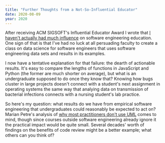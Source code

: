 ```yaml
---
title: "Further Thoughts from a Not-So-Influential Educator"
date: 2020-08-09
year: 2020
---
```


After receiving ACM SIGSOFT's Influential Educator Award
I wrote that [I haven't actually had much influence]({{site.baseurl}}/2020/07/09/acm-sigsoft-award/)
on software engineering education.
One sign of that is that I've had no luck at all
persuading faculty to create a class on data science for software engineers
that uses software engineering data sets and results in its examples.

I now have a tentative explanation for that failure:
the dearth of actionable results.
It's easy to compare the lengths of functions in JavaScript and Python
(the former are much shorter on average),
but what is an undergraduate supposed to do once they know that?
Knowing how bugs cluster in large projects
doesn't connect with a student's next assignment in operating systems
the same way that analying data on transmission of bacterial infections
connects with a nursing student's lab practice.

So here's my question:
what results do we have from empirical software engineering
that undergraduates could reasonably be expected to act on?
Marian Petre's analysis of [why most practitioners don't use UML](http://oro.open.ac.uk/35805/) comes to mind,
though since courses outside software engineering already ignore it the practical impact would be quite small.
Several decades' worth of findings on the benefits of code review might be a better example;
what others can you think of?